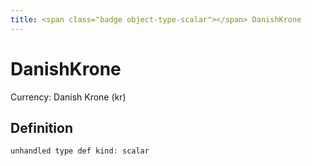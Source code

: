 ```yaml
---
title: <span class="badge object-type-scalar"></span> DanishKrone
---
```

# <span class="badge object-type-scalar"></span> DanishKrone

Currency: Danish Krone (kr)

## Definition

```php
unhandled type def kind: scalar
```
